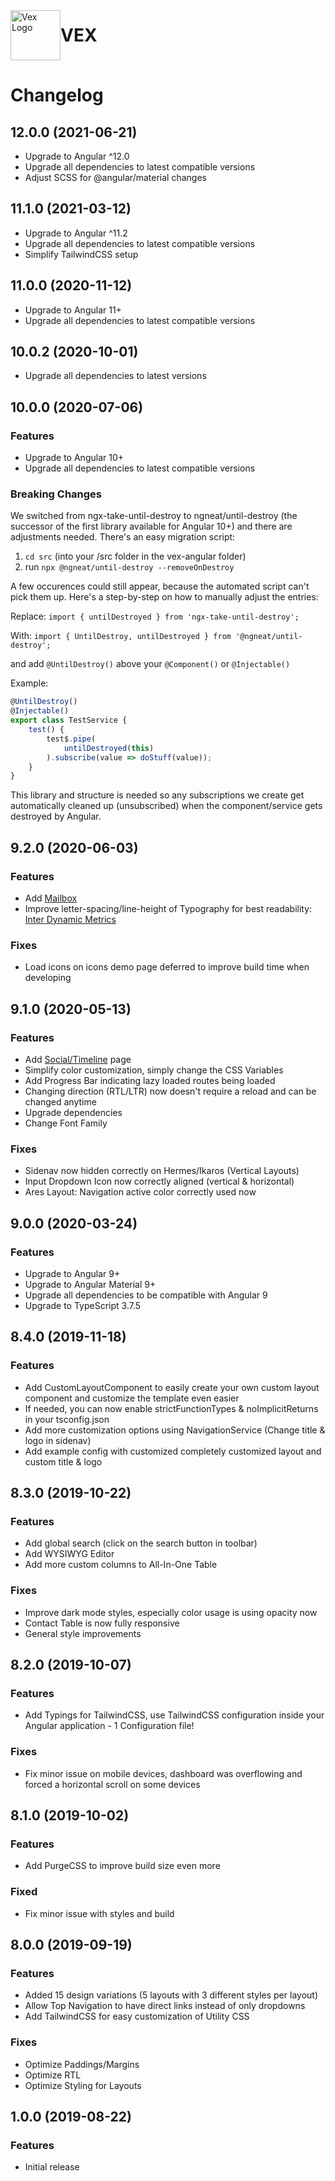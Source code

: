 <img style="float: left; height: 80px; width: unset;" src="/assets/img/demo/LogoParroquial.png" alt="Vex Logo"/>
<h1 style="height: 80px; line-height: 80px; margin: 0 0 0 70px; font-weight: 700; border: none;">VEX</h1>

# Changelog

## 12.0.0 (2021-06-21)

- Upgrade to Angular ^12.0
- Upgrade all dependencies to latest compatible versions
- Adjust SCSS for @angular/material changes

## 11.1.0 (2021-03-12)

- Upgrade to Angular ^11.2
- Upgrade all dependencies to latest compatible versions
- Simplify TailwindCSS setup

## 11.0.0 (2020-11-12)

- Upgrade to Angular 11+
- Upgrade all dependencies to latest compatible versions

## 10.0.2 (2020-10-01)

- Upgrade all dependencies to latest versions

## 10.0.0 (2020-07-06)

### Features
- Upgrade to Angular 10+
- Upgrade all dependencies to latest compatible versions

### Breaking Changes

We switched from ngx-take-until-destroy to ngneat/until-destroy (the successor of the first library available for Angular 10+) and there are adjustments needed. There's an easy migration script:
1. `cd src` (into your /src folder in the vex-angular folder)
2. run `npx @ngneat/until-destroy --removeOnDestroy`

A few occurences could still appear, because the automated script can't pick them up. Here's a step-by-step on how to manually adjust the entries:

Replace:
`import { untilDestroyed } from 'ngx-take-until-destroy';`

With:
`import { UntilDestroy, untilDestroyed } from '@ngneat/until-destroy';`

and add `@UntilDestroy()` above your `@Component()` or `@Injectable()`

Example:

```typescript
@UntilDestroy()
@Injectable()
export class TestService {
    test() {
        test$.pipe(
            untilDestroyed(this)
        ).subscribe(value => doStuff(value));
    }   
}
```

This library and structure is needed so any subscriptions we create get automatically cleaned up (unsubscribed) when the component/service gets destroyed by Angular.

## 9.2.0 (2020-06-03)

### Features
- Add [Mailbox](/apps/mail)
- Improve letter-spacing/line-height of Typography for best readability: [Inter Dynamic Metrics](https://rsms.me/inter/dynmetrics/)

### Fixes
- Load icons on icons demo page deferred to improve build time when developing

## 9.1.0 (2020-05-13)

### Features
- Add [Social/Timeline](/apps/social/timeline) page
- Simplify color customization, simply change the CSS Variables
- Add Progress Bar indicating lazy loaded routes being loaded
- Changing direction (RTL/LTR) now doesn't require a reload and can be changed anytime
- Upgrade dependencies
- Change Font Family

### Fixes
- Sidenav now hidden correctly on Hermes/Ikaros (Vertical Layouts)
- Input Dropdown Icon now correctly aligned (vertical & horizontal)
- Ares Layout: Navigation active color correctly used now

## 9.0.0 (2020-03-24)

### Features
- Upgrade to Angular 9+
- Upgrade to Angular Material 9+
- Upgrade all dependencies to be compatible with Angular 9
- Upgrade to TypeScript 3.7.5

## 8.4.0 (2019-11-18)

### Features
- Add CustomLayoutComponent to easily create your own custom layout component and customize the template even easier
- If needed, you can now enable strictFunctionTypes & noImplicitReturns in your tsconfig.json
- Add more customization options using NavigationService (Change title & logo in sidenav)
- Add example config with customized completely customized layout and custom title & logo

## 8.3.0 (2019-10-22)

### Features

- Add global search (click on the search button in toolbar)
- Add WYSIWYG Editor
- Add more custom columns to All-In-One Table

### Fixes
- Improve dark mode styles, especially color usage is using opacity now
- Contact Table is now fully responsive
- General style improvements

## 8.2.0 (2019-10-07)

### Features
- Add Typings for TailwindCSS, use TailwindCSS configuration inside your Angular application - 1 Configuration file!

### Fixes
- Fix minor issue on mobile devices, dashboard was overflowing and forced a horizontal scroll on some devices

## 8.1.0 (2019-10-02)

### Features
- Add PurgeCSS to improve build size even more

### Fixed
- Fix minor issue with styles and build

## 8.0.0 (2019-09-19)

### Features
- Added 15 design variations (5 layouts with 3 different styles per layout)
- Allow Top Navigation to have direct links instead of only dropdowns
- Add TailwindCSS for easy customization of Utility CSS

### Fixes
- Optimize Paddings/Margins
- Optimize RTL
- Optimize Styling for Layouts

## 1.0.0 (2019-08-22)

### Features
- Initial release
